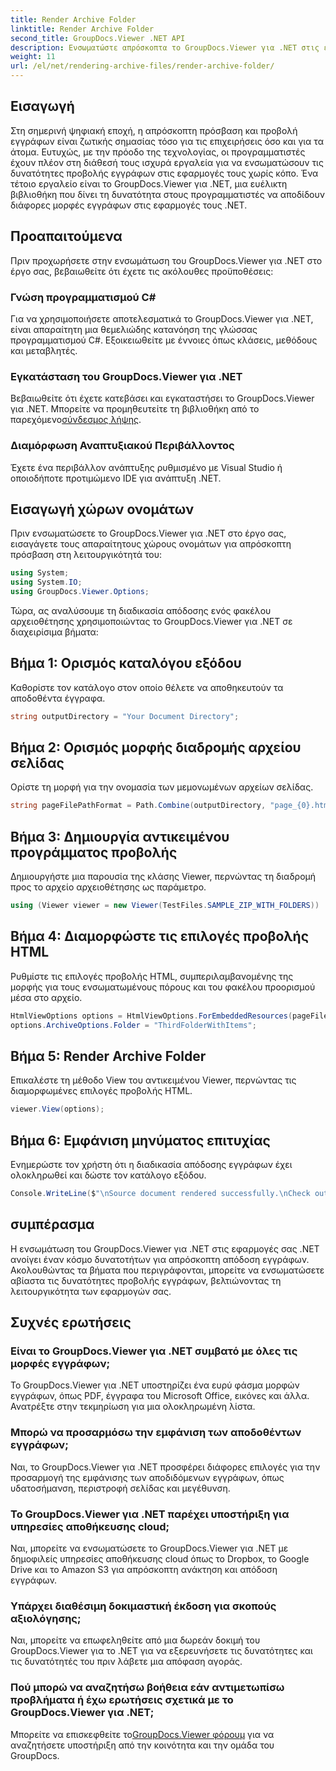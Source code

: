 ```yaml
---
title: Render Archive Folder
linktitle: Render Archive Folder
second_title: GroupDocs.Viewer .NET API
description: Ενσωματώστε απρόσκοπτα το GroupDocs.Viewer για .NET στις εφαρμογές σας .NET για αποτελεσματικές δυνατότητες απόδοσης και προβολής εγγράφων.
weight: 11
url: /el/net/rendering-archive-files/render-archive-folder/
---
```

## Εισαγωγή
Στη σημερινή ψηφιακή εποχή, η απρόσκοπτη πρόσβαση και προβολή εγγράφων είναι ζωτικής σημασίας τόσο για τις επιχειρήσεις όσο και για τα άτομα. Ευτυχώς, με την πρόοδο της τεχνολογίας, οι προγραμματιστές έχουν πλέον στη διάθεσή τους ισχυρά εργαλεία για να ενσωματώσουν τις δυνατότητες προβολής εγγράφων στις εφαρμογές τους χωρίς κόπο. Ένα τέτοιο εργαλείο είναι το GroupDocs.Viewer για .NET, μια ευέλικτη βιβλιοθήκη που δίνει τη δυνατότητα στους προγραμματιστές να αποδίδουν διάφορες μορφές εγγράφων στις εφαρμογές τους .NET.
## Προαπαιτούμενα
Πριν προχωρήσετε στην ενσωμάτωση του GroupDocs.Viewer για .NET στο έργο σας, βεβαιωθείτε ότι έχετε τις ακόλουθες προϋποθέσεις:
### Γνώση προγραμματισμού C#
Για να χρησιμοποιήσετε αποτελεσματικά το GroupDocs.Viewer για .NET, είναι απαραίτητη μια θεμελιώδης κατανόηση της γλώσσας προγραμματισμού C#. Εξοικειωθείτε με έννοιες όπως κλάσεις, μεθόδους και μεταβλητές.
### Εγκατάσταση του GroupDocs.Viewer για .NET
Βεβαιωθείτε ότι έχετε κατεβάσει και εγκαταστήσει το GroupDocs.Viewer για .NET. Μπορείτε να προμηθευτείτε τη βιβλιοθήκη από το παρεχόμενο[σύνδεσμος λήψης](https://releases.groupdocs.com/viewer/net/).
### Διαμόρφωση Αναπτυξιακού Περιβάλλοντος
Έχετε ένα περιβάλλον ανάπτυξης ρυθμισμένο με Visual Studio ή οποιοδήποτε προτιμώμενο IDE για ανάπτυξη .NET.

## Εισαγωγή χώρων ονομάτων
Πριν ενσωματώσετε το GroupDocs.Viewer για .NET στο έργο σας, εισαγάγετε τους απαραίτητους χώρους ονομάτων για απρόσκοπτη πρόσβαση στη λειτουργικότητά του:
```csharp
using System;
using System.IO;
using GroupDocs.Viewer.Options;
```

Τώρα, ας αναλύσουμε τη διαδικασία απόδοσης ενός φακέλου αρχειοθέτησης χρησιμοποιώντας το GroupDocs.Viewer για .NET σε διαχειρίσιμα βήματα:
## Βήμα 1: Ορισμός καταλόγου εξόδου
Καθορίστε τον κατάλογο στον οποίο θέλετε να αποθηκευτούν τα αποδοθέντα έγγραφα.
```csharp
string outputDirectory = "Your Document Directory";
```
## Βήμα 2: Ορισμός μορφής διαδρομής αρχείου σελίδας
Ορίστε τη μορφή για την ονομασία των μεμονωμένων αρχείων σελίδας.
```csharp
string pageFilePathFormat = Path.Combine(outputDirectory, "page_{0}.html");
```
## Βήμα 3: Δημιουργία αντικειμένου προγράμματος προβολής
Δημιουργήστε μια παρουσία της κλάσης Viewer, περνώντας τη διαδρομή προς το αρχείο αρχειοθέτησης ως παράμετρο.
```csharp
using (Viewer viewer = new Viewer(TestFiles.SAMPLE_ZIP_WITH_FOLDERS))
```
## Βήμα 4: Διαμορφώστε τις επιλογές προβολής HTML
Ρυθμίστε τις επιλογές προβολής HTML, συμπεριλαμβανομένης της μορφής για τους ενσωματωμένους πόρους και του φακέλου προορισμού μέσα στο αρχείο.
```csharp
HtmlViewOptions options = HtmlViewOptions.ForEmbeddedResources(pageFilePathFormat);
options.ArchiveOptions.Folder = "ThirdFolderWithItems";
```
## Βήμα 5: Render Archive Folder
Επικαλέστε τη μέθοδο View του αντικειμένου Viewer, περνώντας τις διαμορφωμένες επιλογές προβολής HTML.
```csharp
viewer.View(options);
```
## Βήμα 6: Εμφάνιση μηνύματος επιτυχίας
Ενημερώστε τον χρήστη ότι η διαδικασία απόδοσης εγγράφων έχει ολοκληρωθεί και δώστε τον κατάλογο εξόδου.
```csharp
Console.WriteLine($"\nSource document rendered successfully.\nCheck output in {outputDirectory}.");
```

## συμπέρασμα
Η ενσωμάτωση του GroupDocs.Viewer για .NET στις εφαρμογές σας .NET ανοίγει έναν κόσμο δυνατοτήτων για απρόσκοπτη απόδοση εγγράφων. Ακολουθώντας τα βήματα που περιγράφονται, μπορείτε να ενσωματώσετε αβίαστα τις δυνατότητες προβολής εγγράφων, βελτιώνοντας τη λειτουργικότητα των εφαρμογών σας.
## Συχνές ερωτήσεις
### Είναι το GroupDocs.Viewer για .NET συμβατό με όλες τις μορφές εγγράφων;
Το GroupDocs.Viewer για .NET υποστηρίζει ένα ευρύ φάσμα μορφών εγγράφων, όπως PDF, έγγραφα του Microsoft Office, εικόνες και άλλα. Ανατρέξτε στην τεκμηρίωση για μια ολοκληρωμένη λίστα.
### Μπορώ να προσαρμόσω την εμφάνιση των αποδοθέντων εγγράφων;
Ναι, το GroupDocs.Viewer για .NET προσφέρει διάφορες επιλογές για την προσαρμογή της εμφάνισης των αποδιδόμενων εγγράφων, όπως υδατοσήμανση, περιστροφή σελίδας και μεγέθυνση.
### Το GroupDocs.Viewer για .NET παρέχει υποστήριξη για υπηρεσίες αποθήκευσης cloud;
Ναι, μπορείτε να ενσωματώσετε το GroupDocs.Viewer για .NET με δημοφιλείς υπηρεσίες αποθήκευσης cloud όπως το Dropbox, το Google Drive και το Amazon S3 για απρόσκοπτη ανάκτηση και απόδοση εγγράφων.
### Υπάρχει διαθέσιμη δοκιμαστική έκδοση για σκοπούς αξιολόγησης;
Ναι, μπορείτε να επωφεληθείτε από μια δωρεάν δοκιμή του GroupDocs.Viewer για το .NET για να εξερευνήσετε τις δυνατότητες και τις δυνατότητές του πριν λάβετε μια απόφαση αγοράς.
### Πού μπορώ να αναζητήσω βοήθεια εάν αντιμετωπίσω προβλήματα ή έχω ερωτήσεις σχετικά με το GroupDocs.Viewer για .NET;
 Μπορείτε να επισκεφθείτε το[GroupDocs.Viewer φόρουμ](https://forum.groupdocs.com/c/viewer/9) για να αναζητήσετε υποστήριξη από την κοινότητα και την ομάδα του GroupDocs.